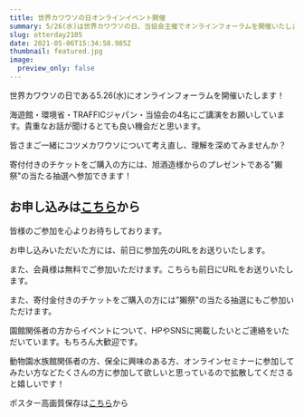 ```yaml
---
title: 世界カワウソの日オンラインイベント開催
summary: 5/26(水)は世界カワウソの日、当協会主催でオンラインフォーラムを開催いたします
slug: otterday2105
date: 2021-05-06T15:34:58.985Z
thumbnail: featured.jpg
image:
  preview_only: false
---
```

世界カワウソの日である5.26(水)にオンラインフォーラムを開催いたします！

海遊館・環境省・TRAFFICジャパン・当協会の4名にご講演をお願いしています。貴重なお話が聞けるとても良い機会だと思います。

皆さまご一緒にコツメカワウソについて考え直し、理解を深めてみませんか？

寄付付きのチケットをご購入の方には、旭酒造様からのプレゼントである"獺祭"の当たる抽選へ参加できます！

## **お申し込みは[こちら](peatix.com/event/1909296)から**

皆様のご参加を心よりお待ちしております。

お申し込みいただいた方には、前日に参加先のURLをお送りいたします。

また、会員様は無料でご参加いただけます。こちらも前日にURLをお送りいたします。

また、寄付金付きのチケットをご購入の方には"獺祭"の当たる抽選にもご参加いただけます。

園館関係者の方からイベントについて、HPやSNSに掲載したいとご連絡をいただいています。もちろん大歓迎です。

動物園水族館関係者の方、保全に興味のある方、オンラインセミナーに参加してみたい方などたくさんの方に参加して欲しいと思っているので拡散してくださると嬉しいです！

ポスター高画質保存は[こちら]([https://d.kuku.lu/1a710ce41](https://d.kuku.lu/1a710ce41?fbclid=IwAR3fjm5OmJ66A0VqWwqkilinua63jErFexDmeCI7--crzkDdvOAV3fyIIKY))から